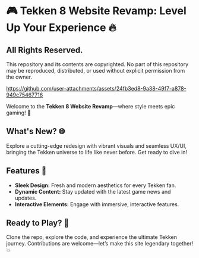 # 🎮 Tekken 8 Website Revamp: Level Up Your Experience 🔥

## All Rights Reserved.
This repository and its contents are copyrighted. No part of this repository may be reproduced, distributed, or used without explicit permission from the owner.

https://github.com/user-attachments/assets/24fb3ed8-9a38-49f7-a878-949c75467716

Welcome to the **Tekken 8 Website Revamp**—where style meets epic gaming! 🌟

## What's New? 🌐

Explore a cutting-edge redesign with vibrant visuals and seamless UX/UI, bringing the Tekken universe to life like never before. Get ready to dive in!

## Features 🥋

- **Sleek Design:** Fresh and modern aesthetics for every Tekken fan.
- **Dynamic Content:** Stay updated with the latest game news and updates.
- **Interactive Elements:** Engage with immersive, interactive features.

## Ready to Play? 🚀

Clone the repo, explore the code, and experience the ultimate Tekken journey. Contributions are welcome—let’s make this site legendary together! 💥
